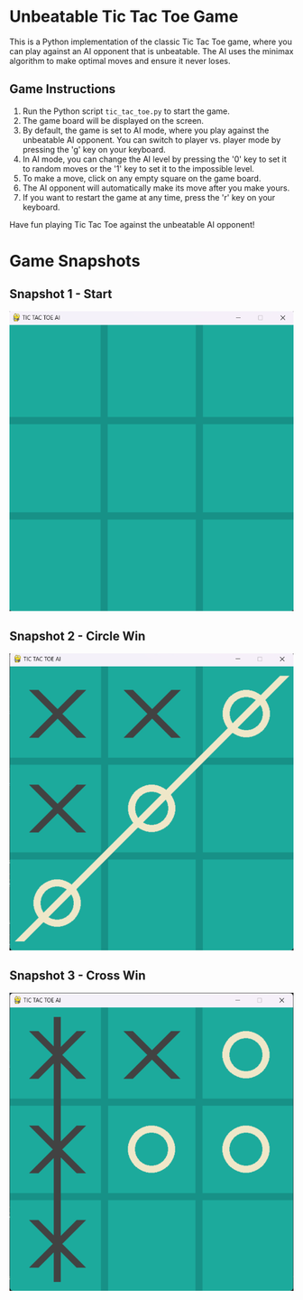 # Unbeatable Tic Tac Toe Game

This is a Python implementation of the classic Tic Tac Toe game, where you can play against an AI opponent that is unbeatable. The AI uses the minimax algorithm to make optimal moves and ensure it never loses.

## Game Instructions

1. Run the Python script `tic_tac_toe.py` to start the game.
2. The game board will be displayed on the screen.
3. By default, the game is set to AI mode, where you play against the unbeatable AI opponent. You can switch to player vs. player mode by pressing the 'g' key on your keyboard.
4. In AI mode, you can change the AI level by pressing the '0' key to set it to random moves or the '1' key to set it to the impossible level.
5. To make a move, click on any empty square on the game board.
6. The AI opponent will automatically make its move after you make yours.
7. If you want to restart the game at any time, press the 'r' key on your keyboard.

Have fun playing Tic Tac Toe against the unbeatable AI opponent!


# Game Snapshots

## Snapshot 1 - Start
![snapshot1](snapshots/s1.png)

## Snapshot 2 - Circle Win
![snapshot2](snapshots/s2.png)

## Snapshot 3 - Cross Win
![snapshot3](snapshots/s3.png)
